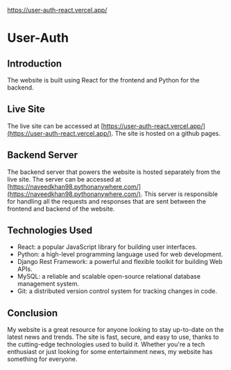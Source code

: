 https://user-auth-react.vercel.app/

# User-Auth

## Introduction

The website is built using React for the frontend and Python for the backend.

## Live Site

The live site can be accessed at [https://user-auth-react.vercel.app/](https://user-auth-react.vercel.app/). The site is hosted on a github pages.

## Backend Server

The backend server that powers the website is hosted separately from the live site. The server can be accessed at [https://naveedkhan98.pythonanywhere.com/](https://naveedkhan98.pythonanywhere.com/). This server is responsible for handling all the requests and responses that are sent between the frontend and backend of the website.

## Technologies Used

- React: a popular JavaScript library for building user interfaces.
- Python: a high-level programming language used for web development.
- Django Rest Framework: a powerful and flexible toolkit for building Web APIs.
- MySQL: a reliable and scalable open-source relational database management system.
- Git: a distributed version control system for tracking changes in code.

## Conclusion

My website is a great resource for anyone looking to stay up-to-date on the latest news and trends. The site is fast, secure, and easy to use, thanks to the cutting-edge technologies used to build it. Whether you're a tech enthusiast or just looking for some entertainment news, my website has something for everyone.
